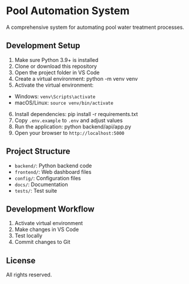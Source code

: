 # Pool Automation System

A comprehensive system for automating pool water treatment processes.

## Development Setup

1. Make sure Python 3.9+ is installed
2. Clone or download this repository
3. Open the project folder in VS Code
4. Create a virtual environment:
python -m venv venv
5. Activate the virtual environment:
- Windows: `venv\Scripts\activate`
- macOS/Linux: `source venv/bin/activate`
6. Install dependencies:
pip install -r requirements.txt
7. Copy `.env.example` to `.env` and adjust values
8. Run the application:
python backend/api/app.py
9. Open your browser to `http://localhost:5000`

## Project Structure

- `backend/`: Python backend code
- `frontend/`: Web dashboard files
- `config/`: Configuration files
- `docs/`: Documentation
- `tests/`: Test suite

## Development Workflow

1. Activate virtual environment
2. Make changes in VS Code
3. Test locally
4. Commit changes to Git

## License

All rights reserved.
